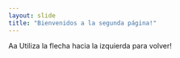 ```yaml
---
layout: slide
title: "Bienvenidos a la segunda página!"
---
```

Aa
Utiliza la flecha hacia la izquierda para volver!